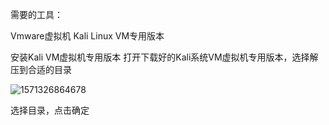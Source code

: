 需要的工具： 

Vmware虚拟机
Kali Linux VM专用版本



安装Kali VM虚拟机专用版本 
打开下载好的Kali系统VM虚拟机专用版本，选择解压到合适的目录

![1571326864678](C:\Users\85896\AppData\Roaming\Typora\typora-user-images\1571326864678.png)

选择目录，点击确定